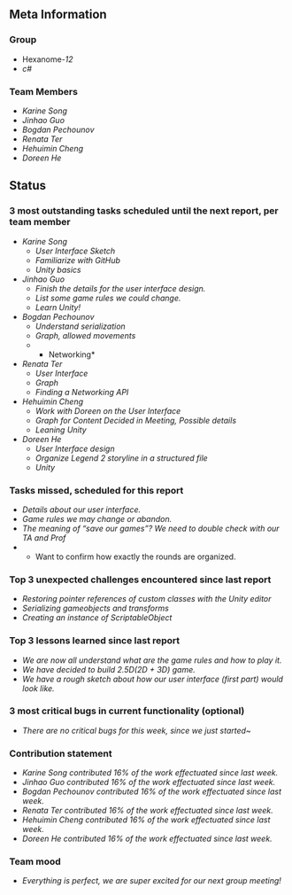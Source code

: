 ## Meta Information
### Group

 * Hexanome-*12*
 * *c#*

### Team Members

 * *Karine Song*
 * *Jinhao Guo*
 * *Bogdan Pechounov*
 * *Renata Ter*
 * *Hehuimin Cheng*
 * *Doreen He*

## Status

### 3 most outstanding tasks scheduled until the next report, per team member

 * *Karine Song*
   * *User Interface Sketch*
   * *Familiarize with GitHub*
   * *Unity basics*
 * *Jinhao Guo*
   * *Finish the details for the user interface design.*
   * *List some game rules we could change.*
   * *Learn Unity!*
 * *Bogdan Pechounov*
   * *Understand serialization*
   * *Graph, allowed movements*
   * * Networking*
 * *Renata Ter*
   * *User Interface* 
   * *Graph*
   * *Finding a Networking API*
 * *Hehuimin Cheng*
   * *Work with Doreen on the User Interface* 
   * *Graph for Content Decided in Meeting, Possible details*
   * *Leaning Unity*
 * *Doreen He*
   * *User Interface design*
   * *Organize Legend 2 storyline in a structured file*
   * *Unity*

### Tasks missed, scheduled for this report

 * *Details about our user interface.*
 * *Game rules we may change or abandon.*
 * *The meaning of “save our games”? We need to double check with our TA and Prof*
 * * Want to confirm how exactly the rounds are organized.

### Top 3 unexpected challenges encountered since last report

 * *Restoring pointer references of custom classes with the Unity editor*
 * *Serializing gameobjects and transforms*
 * *Creating an instance of ScriptableObject*

### Top 3 lessons learned since last report

 * *We are now all understand what are the game rules and how to play it.*
 * *We have decided to build 2.5D(2D + 3D) game.*
 * *We have a rough sketch about how our user interface (first part) would look like.*

### 3 most critical bugs in current functionality (optional)

 * *There are no critical bugs for this week, since we just started~*

### Contribution statement

 * *Karine Song contributed 16% of the work effectuated since last week.*
 * *Jinhao Guo contributed 16% of the work effectuated since last week.*
 * *Bogdan Pechounov contributed 16% of the work effectuated since last week.*
 * *Renata Ter contributed 16% of the work effectuated since last week.*
 * *Hehuimin Cheng contributed 16% of the work effectuated since last week.*
 * *Doreen He contributed 16% of the work effectuated since last week.*

### Team mood

 * *Everything is perfect, we are super excited for our next group meeting!*

